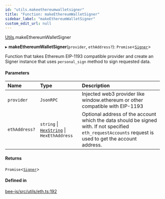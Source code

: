 ```yaml
---
id: "utils.makeethereumwalletsigner"
title: "Function: makeEthereumWalletSigner"
sidebar_label: "makeEthereumWalletSigner"
custom_edit_url: null
---
```


[Utils](../modules/utils.md).makeEthereumWalletSigner

▸ **makeEthereumWalletSigner**(`provider`, `ethAddress?`): `Promise`<[`Signer`](../types/signer.md)\>

Function that takes Ethereum EIP-1193 compatible provider and create an Signer instance that
uses `personal_sign` method to sign requested data.

#### Parameters

| Name | Type | Description |
| :------ | :------ | :------ |
| `provider` | `JsonRPC` | Injected web3 provider like window.ethereum or other compatible with EIP-1193 |
| `ethAddress?` | `string` \| [`HexString`](../types/utils.hexstring.md) \| `HexEthAddress` | Optional address of the account which the data should be signed with. If not specified `eth_requestAccounts` request is used to get the account address. |

#### Returns

`Promise`<[`Signer`](../types/signer.md)\>

#### Defined in

[bee-js/src/utils/eth.ts:192](https://github.com/ethersphere/bee-js/blob/ae6a776/src/utils/eth.ts#L192)
